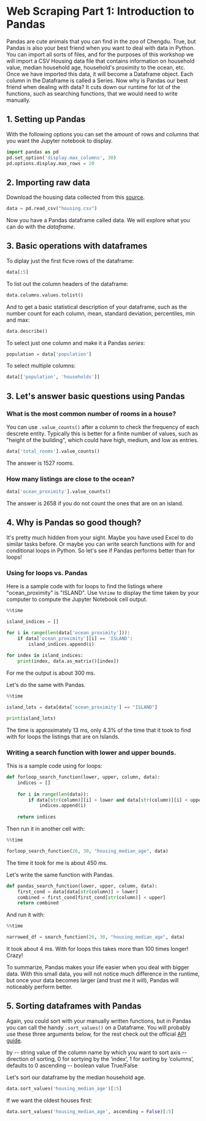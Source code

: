 # Web Scraping Part 1: Introduction to Pandas

Pandas are cute animals that you can find in the zoo of Chengdu. True, but Pandas is also your best friend when you want to deal with data in Python. You can import all sorts of files, and for the purposes of this workshop we will import a CSV Housing data file that contains information on household value, median household age, household's proximity to the ocean, etc. Once we have imported this data, it will become a Dataframe object. Each column in the Dataframe is called a Series. Now why is Pandas our best friend when dealing with data? It cuts down our runtime for lot of the functions, such as searching functions, that we would need to write manually.

## 1. Setting up Pandas

With the following options you can set the amount of rows and columns that you want the Jupyter notebook to display.

```python
import pandas as pd
pd.set_option('display.max_columns', 30) 
pd.options.display.max_rows = 20
```

## 2. Importing raw data

Download the housing data collected from this [source](https://raw.githubusercontent.com/ageron/handson-ml/master/datasets/housing/housing.csv).

```python
data = pd.read_csv("housing.csv")
```

Now you have a Pandas dataframe called data. We will explore what you can do with the *dataframe*.

## 3. Basic operations with dataframes

To diplay just the first ficve rows of the dataframe:

```python
data[:5]
```

To list out the column headers of the dataframe:

```python
data.columns.values.tolist()
```

And to get a basic statistical description of your dataframe, such as the number count for each column, mean, standard deviation, percentiles, min and max:

```python
data.describe()
```

To select just one column and make it a Pandas *series*:

```python
population = data['population']
```

To select multiple columns:

```python
data[['population', 'households']]
```

## 3. Let's answer basic questions using Pandas

### What is the most common number of rooms in a house?

You can use ```.value_counts()``` after a column to check the frequency of each descrete entity. Typically this is better for a finite number of values, such as "height of the building", which could have high, medium, and low as entries.

```python
data['total_rooms'].value_counts()
```

The answer is 1527 rooms.

### How many listings are close to the ocean?

```python
data['ocean_proximity'].value_counts()
```

The answer is 2658 if you do not count the ones that are on an island.

## 4. Why is Pandas so good though?

It's pretty much hidden from your sight. Maybe you have used Excel to do similar tasks before. Or maybe you can write search functions with for and conditional loops in Python. So let's see if Pandas performs better than for loops!

### Using for loops vs. Pandas

Here is a sample code with for loops to find the listings where "ocean_proximity" is "ISLAND". Use ```%%time``` to display the time taken by your computer to compute the Jupyter Notebook cell output. 

```python
%%time

island_indices = []

for i in range(len(data['ocean_proximity'])):
    if data['ocean_proximity'][i] == 'ISLAND':
        island_indices.append(i)
        
for index in island_indices:
    print(index, data.as_matrix()[index])
```

For me the output is about 300 ms.

Let's do the same with Pandas.

```python
%%time

island_lots = data[data['ocean_proximity'] == "ISLAND"]

print(island_lots)
```

The time is approximately 13 ms, only 4.3% of the time that it took to find with for loops the listings that are on Islands.

### Writing a search function with lower and upper bounds.

This is a sample code using for loops:

```python
def forloop_search_function(lower, upper, column, data):
    indices = []
    
    for i in range(len(data)):
        if data[str(column)][i] > lower and data[str(column)][i] < upper:
            indices.append(i)
            
    return indices
```

Then run it in another cell with:

```python
%%time

forloop_search_function(26, 30, "housing_median_age", data)
```

The time it took for me is about 450 ms.

Let's write the same function with Pandas.

```python
def pandas_search_function(lower, upper, column, data):
    first_cond = data[data[str(column)] > lower]
    combined = first_cond[first_cond[str(column)] < upper]
    return combined
```

And run it with:

```python
%%time

narrowed_df = search_function(26, 30, "housing_median_age", data)
```

It took about 4 ms. With for loops this takes more than 100 times longer! Crazy!

To summarize, Pandas makes your life easier when you deal with bigger data. With this small data, you will not notice much difference in the runtime, but once your data becomes larger (and trust me it will), Pandas will noticeably perform better.

## 5. Sorting dataframes with Pandas

Again, you could sort with your manually written functions, but in Pandas you can call the handy  ```.sort_values()``` on a Dataframe. You will probably use these three arguments below, for the rest check out the official [API guide](https://pandas.pydata.org/pandas-docs/stable/generated/pandas.DataFrame.sort_values.html).

by -- string value of the column name by which you want to sort
axis -- direction of sorting, 0 for sortying by the ‘index’, 1 for sorting by ‘columns’, defaults to 0
ascending -- boolean value True/False

Let's sort our dataframe by the median household age.

```python
data.sort_values('housing_median_age')[:5]
```

If we want the oldest houses first:

```python
data.sort_values('housing_median_age', ascending = False)[:5]
```
